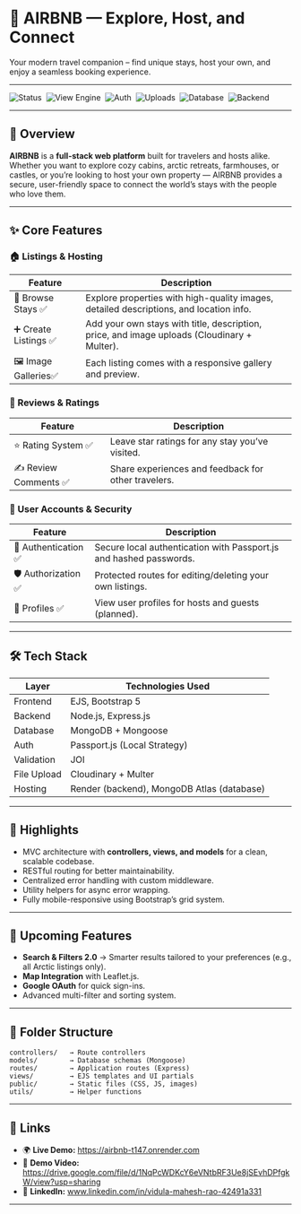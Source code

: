 # 🏡 AIRBNB — Explore, Host, and Connect  

Your modern travel companion – find unique stays, host your own, and enjoy a seamless booking experience.  

---

![Status](https://img.shields.io/badge/Status-Active%20Development-orange?style=for-the-badge)&nbsp;
![View Engine](https://img.shields.io/badge/View%20Engine-EJS-blue?style=for-the-badge)&nbsp;
![Auth](https://img.shields.io/badge/Auth-Passport.js-brightgreen?style=for-the-badge)&nbsp;
![Uploads](https://img.shields.io/badge/Uploads-Cloudinary%20+%20Multer-5DADE2?style=for-the-badge)&nbsp;
![Database](https://img.shields.io/badge/Database-MongoDB-4DB33D?style=for-the-badge)&nbsp;
![Backend](https://img.shields.io/badge/Backend-Node.js%20+%20Express.js-339933?style=for-the-badge)


---

## 🌟 Overview  
**AIRBNB** is a **full-stack web platform** built for travelers and hosts alike. Whether you want to explore cozy cabins, arctic retreats, farmhouses, or castles, or you’re looking to host your own property — AIRBNB provides a secure, user-friendly space to connect the world’s stays with the people who love them.

---

## ✨ Core Features  

### 🏠 Listings & Hosting  
| Feature | Description |
|---------|-------------|
| 📜 Browse Stays ✅ | Explore properties with high-quality images, detailed descriptions, and location info. |
| ➕ Create Listings ✅ | Add your own stays with title, description, price, and image uploads (Cloudinary + Multer). |
| 🖼 Image Galleries✅ | Each listing comes with a responsive gallery and preview. |

### 💬 Reviews & Ratings  
| Feature | Description |
|---------|-------------|
| ⭐ Rating System ✅ | Leave star ratings for any stay you’ve visited. |
| ✍ Review Comments ✅ | Share experiences and feedback for other travelers. |

### 👤 User Accounts & Security  
| Feature | Description |
|---------|-------------|
| 🔐 Authentication ✅ | Secure local authentication with Passport.js and hashed passwords. |
| 🛡 Authorization ✅ | Protected routes for editing/deleting your own listings. |
| 💼 Profiles ✅| View user profiles for hosts and guests (planned). |

---

## 🛠 Tech Stack  

| Layer      | Technologies Used |
|------------|-------------------|
| Frontend   | EJS, Bootstrap 5 |
| Backend    | Node.js, Express.js |
| Database   | MongoDB + Mongoose |
| Auth       | Passport.js (Local Strategy) |
| Validation | JOI |
| File Upload| Cloudinary + Multer |
| Hosting    | Render (backend), MongoDB Atlas (database) |

---

## 🚀 Highlights  
- MVC architecture with **controllers, views, and models** for a clean, scalable codebase.  
- RESTful routing for better maintainability.  
- Centralized error handling with custom middleware.  
- Utility helpers for async error wrapping.  
- Fully mobile-responsive using Bootstrap’s grid system.  

---

## 🔮 Upcoming Features  
- **Search & Filters 2.0** → Smarter results tailored to your preferences (e.g., all Arctic listings only).  
- **Map Integration** with Leaflet.js.  
- **Google OAuth** for quick sign-ins.  
- Advanced multi-filter and sorting system.  

---

## 📂 Folder Structure  
```
controllers/   → Route controllers  
models/        → Database schemas (Mongoose)  
routes/        → Application routes (Express)  
views/         → EJS templates and UI partials  
public/        → Static files (CSS, JS, images)  
utils/         → Helper functions  
```

---


## 🔗 Links  
- 🌍 **Live Demo:** https://airbnb-t147.onrender.com 
- 🎥 **Demo Video:** https://drive.google.com/file/d/1NqPcWDKcY6eVNtbRF3Ue8jSEvhDPfgkW/view?usp=sharing
- 💼 **LinkedIn:** www.linkedin.com/in/vidula-mahesh-rao-42491a331

---



